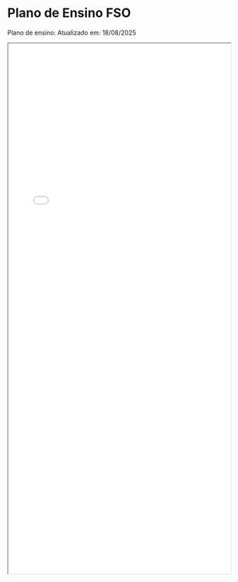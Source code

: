 # Plano de Ensino FSO

Plano de ensino: Atualizado em: 18/08/2025


<iframe src="../../../../images/FSOPlanoEnsino.pdf" width="100%" height="1200px">
    <p>Seu navegador não suporta iframes. Você pode <a href="../../../images/FSOPlanoEnsino.pdf">clicar aqui para baixar o PDF</a>.</p>
</iframe>


